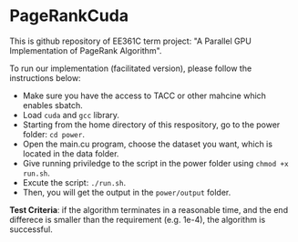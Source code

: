 # PageRankCuda
This is github repository of EE361C term project: "A Parallel GPU Implementation of PageRank Algorithm".

To run our implementation (facilitated version), please follow the instructions below:
+ Make sure you have the access to TACC or other mahcine which enables sbatch.
+ Load `cuda` and `gcc` library.
+ Starting from the home directory of this respository, go to the power folder: `cd power`.
+ Open the main.cu program, choose the dataset you want, which is located in the data folder.
+ Give running priviledge to the script in the power folder using `chmod +x run.sh`.
+ Excute the script: `./run.sh`.
+ Then, you will get the output in the `power/output` folder. 

**Test Criteria**: if the algorithm terminates in a reasonable time, and the end differece is smaller than the requirement (e.g. 1e-4), the algorithm is successful.
